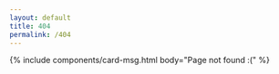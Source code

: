 ```yaml
---
layout: default
title: 404
permalink: /404
---
```



{% include components/card-msg.html
  body="Page not found :("
%}
